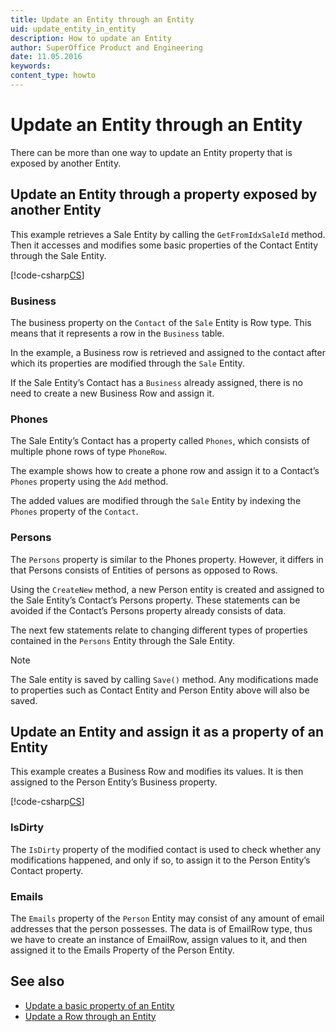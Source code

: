 ```yaml
---
title: Update an Entity through an Entity
uid: update_entity_in_entity
description: How to update an Entity
author: SuperOffice Product and Engineering
date: 11.05.2016
keywords:
content_type: howto
---
```


# Update an Entity through an Entity

There can be more than one way to update an Entity property that is exposed by another Entity.

## Update an Entity through a property exposed by another Entity

This example retrieves a Sale Entity by calling the `GetFromIdxSaleId` method. Then it accesses and modifies some basic properties of the Contact Entity through the Sale Entity.

[!code-csharp[CS](includes/update-entity-1.cs)]

### Business

The business property on the `Contact` of the `Sale` Entity is Row type. This means that it represents a row in the `Business` table.

In the example, a Business row is retrieved and assigned to the contact after which its properties are modified through the `Sale` Entity.

If the Sale Entity’s Contact has a `Business` already assigned, there is no need to create a new Business Row and assign it.

### Phones

The Sale Entity’s Contact has a property called `Phones`, which consists of multiple phone rows of type `PhoneRow`.

The example shows how to create a phone row and assign it to a Contact’s `Phones` property using the `Add` method.

The added values are modified through the `Sale` Entity by indexing the `Phones` property of the `Contact`.

### Persons

The `Persons` property is similar to the Phones property. However, it differs in that Persons consists of Entities of persons as opposed to Rows.

Using the `CreateNew` method, a new Person entity is created and assigned to the Sale Entity’s Contact’s Persons property. These statements can be avoided if the Contact’s Persons property already consists of data.

The next few statements relate to changing different types of properties contained in the `Persons` Entity through the Sale Entity.

> [!NOTE]
> The Sale entity is saved by calling `Save()` method. Any modifications made to properties such as Contact Entity and Person Entity above will also be saved.

## Update an Entity and assign it as a property of an Entity

This example creates a Business Row and modifies its values. It is then assigned to the Person Entity’s Business property.

[!code-csharp[CS](includes/update-entity-2.cs)]

### IsDirty

The `IsDirty` property of the modified contact is used to check whether any modifications happened, and only if so, to assign it to the Person Entity’s Contact property.

### Emails

The `Emails` property of the `Person` Entity may consist of any amount of email addresses that the person possesses. The data is of EmailRow type, thus we have to create an instance of EmailRow, assign values to it, and then assigned it to the Emails Property of the Person Entity.

## See also

* [Update a basic property of an Entity][1]
* [Update a Row through an Entity][2]

<!-- Referenced links -->
[1]: update-entity.md
[2]: ../rows/update-row-in-entity.md
